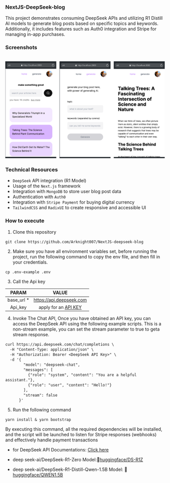 ### NextJS-DeepSeek-blog
This project demonstrates consuming DeepSeek APIs and utilizing R1 Distill AI models to generate blog posts based on specific topics and keywords. Additionally, it includes features such as Auth0 integration and Stripe for managing in-app purchases.

### Screenshots

<br/>
  <img src="docs/images/mobile_screenshots.png"/>
<br/>

### Technical Resources

- `DeepSeek` API integration (R1 Model)
- Usage of the `Next.js` framework
- Integration with `MongoDB` to store user blog post data
- Authentication with `Auth0`
- Integration with `Stripe Payment` for buying digital currency
- `TailwindCSS` and `RadixUI` to create responsive and accessible UI

### How to execute

1. Clone this repository

```shell
git clone https://github.com/Arknight007/NextJS-deepseek-blog
```

2. Make sure you have all environment variables set, before running the project, run the following command to copy the env file, and then fill in your credentials.

```shell
cp .env-example .env
```

3. Call the Api key
<div align="left">

| **PARAM** | **VALUE** |
| :------------: | :------------: |
| base_url * | https://api.deepseek.com |
| Api_key | apply for an [API KEY](https://platform.deepseek.com/api_keys) | 

</div>

4. Invoke The Chat API, Once you have obtained an API key, you can access the DeepSeek API using the following example scripts. This is a non-stream example, you can set the stream parameter to true to geta  stream response.
```curl
curl https://api.deepseek.com/chat/completions \
  -H "Content-Type: application/json" \
  -H "Authorization: Bearer <DeepSeek API Key>" \
  -d '{
        "model": "deepseek-chat",
        "messages": [
          {"role": "system", "content": "You are a helpful assistant."},
          {"role": "user", "content": "Hello!"}
        ],
        "stream": false
      }'
```

5. Run the following command

```shell
yarn install & yarn bootstrap
```

By executing this command, all the required dependencies will be installed, and the script will be launched to listen for Stripe responses (webhooks) and effectively handle payment transactions

- for DeepSeek API Documentations: [Click here](https://api-docs.deepseek.com/)

- deep seek-ai/DeepSeek-R1-Zero Model:🤗[huggingface/DS-R1Z](https://huggingface.co/deepseek-ai/DeepSeek-R1-Zero)

- deep seek-ai/DeepSeek-R1-Distill-Qwen-1.5B Model: 🤗[huggingface/QWEN1.5B](https://huggingface.co/deepseek-ai/DeepSeek-R1-Distill-Qwen-1.5B)
###
